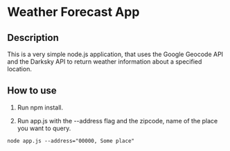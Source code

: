 # Weather Forecast App

## Description

This is a very simple node.js application, that uses the Google Geocode API and the Darksky API to return weather information about a specified location.

## How to use

1. Run npm install.

2. Run app.js with the --address flag and the zipcode, name of the place you want to query.

```
node app.js --address="00000, Some place"
```